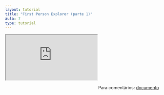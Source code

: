 ```yaml
---
layout: tutorial
title: "First Person Explorer (parte 1)"
aula: 7
type: tutorial
---
```


<iframe src="https://docs.google.com/document/d/e/2PACX-1vRhuOFgEl_YP9f-rYcLz3Ze62HER5bT9nyRNlBsM-9oSNnpIp7aZdHwt9Npim7if-TxZ9fXT27ZL-CO/pub?embedded=true"></iframe>

<span style="float:right">Para comentários: [documento](https://docs.google.com/document/d/1EKT0eiFiou8YTt0cEn98otrNOSFpnH_zpFZF40ASvZk/edit?usp=sharing)</span>
